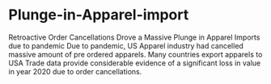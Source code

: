 # Plunge-in-Apparel-import
Retroactive Order Cancellations Drove a Massive Plunge in Apparel Imports due to pandemic
Due to pandemic, US Apparel industry had cancelled massive amount of pre ordered apparels.
Many countries export apparels to USA
Trade data provide considerable evidence of a significant loss in value in year 2020 due to order cancellations.
